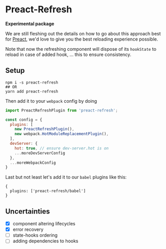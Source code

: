 # Preact-Refresh

**Experimental package**

We are still fleshing out the details on how to go about this approach best for [Preact](https://github.com/preactjs/preact), we'd
love to give you the best reloading experience possible.

Note that now the refreshing component will dispose of its `hookState` to reload in case of added hook, ... this to ensure consistency.

## Setup

```
npm i -s preact-refresh
## OR
yarn add preact-refresh 
```

Then add it to your `webpack` config by doing

```js
import PreactRefreshPlugin from 'preact-refresh';

const config = {
  plugins: [
    new PreactRefreshPlugin(),
    new webpack.HotModuleReplacementPlugin(),
  ],
  devServer: {
    hot: true, // ensure dev-server.hot is on
    ...moreDevServerConfig
  },
  ...moreWebpackConfig
}
```

Last but not least let's add it to our `babel` plugins like this:

```
{
  plugins: ['preact-refresh/babel']
}
```

## Uncertainties

- [x] component altering lifecycles
- [x] error recovery
- [ ] state-hooks ordering
- [ ] adding dependencies to hooks
